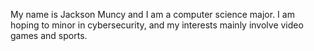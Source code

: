 My name is Jackson Muncy and I am a computer science major. I am hoping to minor in cybersecurity, and my interests mainly involve video games and sports.
